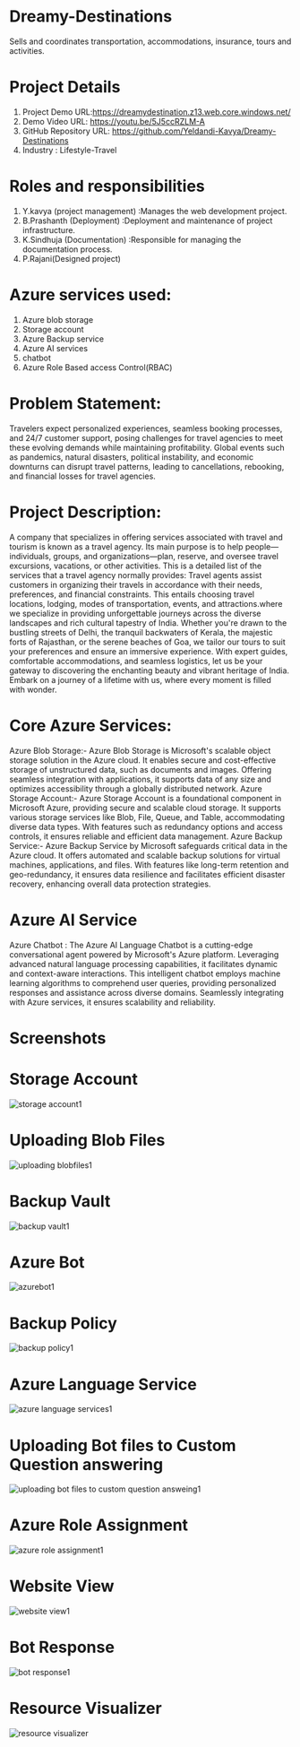# Dreamy-Destinations
Sells and coordinates transportation, accommodations, insurance, tours and activities.

# Project Details
1. Project Demo URL:https://dreamydestination.z13.web.core.windows.net/
2. Demo Video URL: https://youtu.be/5J5ccRZLM-A
3. GitHub Repository URL: https://github.com/Yeldandi-Kavya/Dreamy-Destinations
4. Industry : Lifestyle-Travel

# Roles and responsibilities
1. Y.kavya (project management) :Manages the web development project.
2. B.Prashanth (Deployment) :Deployment and maintenance of project infrastructure.
3. K.Sindhuja  (Documentation) :Responsible for managing the documentation process.
4. P.Rajani(Designed project)

# Azure services used:
1. Azure blob storage
2. Storage account
3. Azure Backup service
4. Azure AI services
5. chatbot
6. Azure Role Based access Control(RBAC)

# Problem Statement:
Travelers expect personalized experiences, seamless booking processes, and 24/7 customer support, posing challenges for travel agencies to meet these evolving demands while maintaining profitability.
Global events such as pandemics, natural disasters, political instability, and economic downturns can disrupt travel patterns, leading to cancellations, rebooking, and financial losses for travel agencies.
		
# Project Description:
A company that specializes in offering services associated with travel and tourism is known as a travel agency. Its main purpose is to help people—individuals, groups, and organizations—plan, reserve, and oversee travel excursions, vacations, or other activities. This is a detailed list of the services that a travel agency normally provides:
Travel agents assist customers in organizing their travels in accordance with their needs, preferences, and financial constraints. This entails choosing travel locations, lodging, modes of transportation, events, and attractions.where we specialize in providing unforgettable journeys across the diverse landscapes and rich cultural tapestry of India. Whether you're drawn to the bustling streets of Delhi, the tranquil backwaters of Kerala, the majestic forts of Rajasthan, or the serene beaches of Goa, we tailor our tours to suit your preferences and ensure an immersive experience. With expert guides, comfortable accommodations, and seamless logistics, let us be your gateway to discovering the enchanting beauty and vibrant heritage of India. Embark on a journey of a lifetime with us, where every moment is filled with wonder.

# Core Azure Services:
Azure Blob Storage:- Azure Blob Storage is Microsoft's scalable object storage solution in the Azure cloud. It enables secure and cost-effective storage of unstructured data, such as documents and images. Offering seamless integration with applications, it supports data of any size and optimizes accessibility through a globally distributed network. Azure Storage Account:- Azure Storage Account is a foundational component in Microsoft Azure, providing secure and scalable cloud storage. It supports various storage services like Blob, File, Queue, and Table, accommodating diverse data types. With features such as redundancy options and access controls, it ensures reliable and efficient data management. Azure Backup Service:- Azure Backup Service by Microsoft safeguards critical data in the Azure cloud. It offers automated and scalable backup solutions for virtual machines, applications, and files. With features like long-term retention and geo-redundancy, it ensures data resilience and facilitates efficient disaster recovery, enhancing overall data protection strategies.

# Azure AI Service
Azure Chatbot : The Azure AI Language Chatbot is a cutting-edge conversational agent powered by Microsoft's Azure platform. Leveraging advanced natural language processing capabilities, it facilitates dynamic and context-aware interactions. This intelligent chatbot employs machine learning algorithms to comprehend user queries, providing personalized responses and assistance across diverse domains. Seamlessly integrating with Azure services, it ensures scalability and reliability. 

# Screenshots

# Storage Account
![storage account1](https://github.com/Yeldandi-Kavya/Dreamy-Destinations/assets/141647620/a810a2ef-954a-4694-9384-b4f425346936)


# Uploading Blob Files

![uploading blobfiles1](https://github.com/Yeldandi-Kavya/Dreamy-Destinations/assets/141647620/4d1a6963-1fc2-4793-8a43-e18c2559918f)


# Backup Vault

![backup vault1](https://github.com/Yeldandi-Kavya/Dreamy-Destinations/assets/141647620/6d7f7f21-583e-428f-a887-d7ca809e8095)

# Azure Bot
![azurebot1](https://github.com/Yeldandi-Kavya/Dreamy-Destinations/assets/141647620/09d37c6e-f1e3-4272-a7ee-fedc8d7596ba)


# Backup Policy
![backup policy1](https://github.com/Yeldandi-Kavya/Dreamy-Destinations/assets/141647620/88c8e4ae-d716-41c4-82cf-0c80b8adfb3d)

# Azure Language Service
![azure language services1](https://github.com/Yeldandi-Kavya/Dreamy-Destinations/assets/141647620/5bcee80c-12e0-4ebf-b29c-e663fcac1105)


# Uploading Bot files to Custom Question answering

![uploading bot files to custom question answeing1](https://github.com/Yeldandi-Kavya/Dreamy-Destinations/assets/141647620/ff30585d-4ad1-48e9-9dc5-7c05ef63390a)

# Azure Role Assignment
![azure role assignment1](https://github.com/Yeldandi-Kavya/Dreamy-Destinations/assets/141647620/83d0e3c8-7493-41d5-951a-cabdb9ecb572)


# Website View
![website view1](https://github.com/Yeldandi-Kavya/Dreamy-Destinations/assets/141647620/ee9d5121-aa85-4caa-bd07-08bdf9de070d)


# Bot Response

![bot response1](https://github.com/Yeldandi-Kavya/Dreamy-Destinations/assets/141647620/6522a9c7-fe9d-4eba-8a55-721740086ff2)

# Resource Visualizer
![resource visualizer](https://github.com/Yeldandi-Kavya/Dreamy-Destinations/assets/141647620/92479966-aa1c-4529-b566-c84c4df7fce1)






